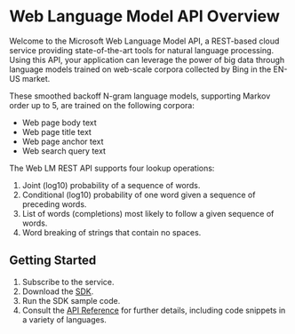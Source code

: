 <!-- 
NavPath: Web Language Model API
LinkLabel: Overview
Url: web-language-model-api/documentation
Weight: 100
-->

# Web Language Model API Overview

Welcome to the Microsoft Web Language Model API, a REST-based cloud service providing state-of-the-art tools for natural language processing. Using this API, your application can leverage the power of big data through language models trained on web-scale corpora collected by Bing in the EN-US market. 

These smoothed backoff N-gram language models, supporting Markov order up to 5, are trained on the following corpora: 

- Web page body text 
- Web page title text 
- Web page anchor text 
- Web search query text 

The Web LM REST API supports four lookup operations:

1. Joint (log10) probability of a sequence of words.  
2. Conditional (log10) probability of one word given a sequence of preceding words. 
3. List of words (completions) most likely to follow a given sequence of words. 
4. Word breaking of strings that contain no spaces. 

## Getting Started

1. Subscribe to the service.
2. Download the [SDK](../../Sdk-Sample?api=weblm).
3. Run the SDK sample code. 
4. Consult the [API Reference](https://dev.projectoxford.ai/docs/services/55de9ca4e597ed1fd4e2f104) for further details, including code snippets in a variety of languages.
